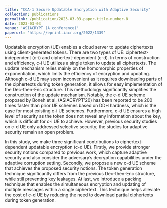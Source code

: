 ```yaml
---
title: "CCA-1 Secure Updatable Encryption with Adaptive Security"
collection: publications
permalink: /publication/2023-03-03-paper-title-number-8
date: 2023-03-03
venue: 'ASIACRYPT (A conference)'
paperurl: 'https://eprint.iacr.org/2022/1339'
---
```


Updatable encryption (UE) enables a cloud server to update ciphertexts using client-generated tokens. There are two types of UE: ciphertext-independent (c-i) and ciphertext-dependent (c-d). In terms of construction and efficiency, c-i UE utilizes a single token to update all ciphertexts. The update mechanism relies mainly on the homomorphic properties of exponentiation, which limits the efficiency of encryption and updating. Although c-d UE may seem inconvenient as it requires downloading parts of the ciphertexts during token generation, it allows for easy implementation of the Dec-then-Enc structure. This methodology significantly simplifies the construction of the update mechanism. Notably, the c-d UE scheme proposed by Boneh et al. (ASIACRYPT’20) has been reported to be 200 times faster than prior UE schemes based on DDH hardness, which is the case for most existing c-i UE schemes. Furthermore, c-d UE ensures a high level of security as the token does not reveal any information about the key, which is difficult for c-i UE to achieve. However, previous security studies on c-d UE only addressed selective security; the studies for adaptive security remain an open problem.

In this study, we make three significant contributions to ciphertext-dependent updatable encryption (c-d UE). Firstly, we provide stronger security notions compared to previous work, which capture adaptive security and also consider the adversary’s decryption capabilities under the adaptive corruption setting. Secondly, we propose a new c-d UE scheme that achieves the proposed security notions. The token generation technique significantly differs from the previous Dec-then-Enc structure, while still preventing key leakages. At last, we introduce a packing technique that enables the simultaneous encryption and updating of multiple messages within a single ciphertext. This technique helps alleviate the cost of c-d UE by reducing the need to download partial ciphertexts during token generation.


